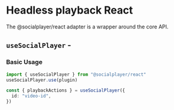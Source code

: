 <script setup>
import BundleSize from '../../components/BundleSize.vue'
</script>

# Headless playback React

The @socialplayer/react adapter is a wrapper around the core API.

## `useSocialPlayer` - <BundleSize func="useSocialPlayer" pkg="@socialplayer/react" />

### Basic Usage

```ts
import { useSocialPlayer } from "@socialplayer/react"
useSocialPlayer.use(plugin)

const { playbackActions } = useSocialPlayer({
  id: "video-id",
})
```
